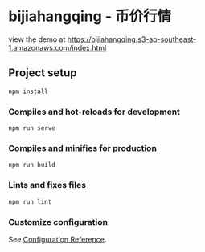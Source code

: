 # bijiahangqing - 币价行情

view the demo at
https://bijiahangqing.s3-ap-southeast-1.amazonaws.com/index.html

## Project setup
```
npm install
```

### Compiles and hot-reloads for development
```
npm run serve
```

### Compiles and minifies for production
```
npm run build
```

### Lints and fixes files
```
npm run lint
```

### Customize configuration
See [Configuration Reference](https://cli.vuejs.org/config/).
